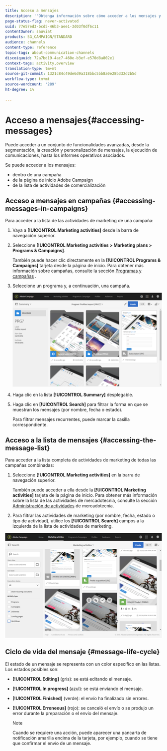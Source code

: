 ```yaml
---
title: Acceso a mensajes
description: '"Obtenga información sobre cómo acceder a los mensajes y sus funciones avanzadas: creación, segmentación, personalización, ejecución y sistema de informes".'
page-status-flag: never-activated
uuid: 77e57ed3-bcd5-46b3-aee1-3d03f0df6c11
contentOwner: sauviat
products: SG_CAMPAIGN/STANDARD
audience: channels
content-type: reference
topic-tags: about-communication-channels
discoiquuid: 72a7bd19-4ac7-460e-b3ef-e570d8a802e1
context-tags: activity,overview
translation-type: tm+mt
source-git-commit: 1321c84c49de6d9a318bbc5bb8a0e28b332d2b5d
workflow-type: tm+mt
source-wordcount: '289'
ht-degree: 1%

---
```



# Acceso a mensajes{#accessing-messages}

Puede acceder a un conjunto de funcionalidades avanzadas, desde la segmentación, la creación y personalización de mensajes, la ejecución de comunicaciones, hasta los informes operativos asociados.

Se puede acceder a los mensajes:

* dentro de una campaña
* de la página de inicio Adobe Campaign
* de la lista de actividades de comercialización

## Acceso a mensajes en campañas {#accessing-messages-in-campaigns}

Para acceder a la lista de las actividades de marketing de una campaña:

1. Vaya a **[!UICONTROL Marketing activities]** desde la barra de navegación superior.
1. Seleccione **[!UICONTROL Marketing activities > Marketing plans > Programs & Campaigns]**.

   También puede hacer clic directamente en la **[!UICONTROL Programs & Campaigns]** tarjeta desde la página de inicio. Para obtener más información sobre campañas, consulte la sección [Programas y campañas](../../start/using/programs-and-campaigns.md) .

1. Seleccione un programa y, a continuación, una campaña.

   ![](assets/delivery_list_1.png)

1. Haga clic en la lista **[!UICONTROL Summary]** desplegable.
1. Haga clic en **[!UICONTROL Search]** para filtrar la forma en que se muestran los mensajes (por nombre, fecha o estado).

   Para filtrar mensajes recurrentes, puede marcar la casilla correspondiente.

## Acceso a la lista de mensajes {#accessing-the-message-list}

Para acceder a la lista completa de actividades de marketing de todas las campañas combinadas:

1. Seleccione **[!UICONTROL Marketing activities]** en la barra de navegación superior.

   También puede acceder a ella desde la **[!UICONTROL Marketing activities]** tarjeta de la página de inicio. Para obtener más información sobre la lista de las actividades de mercadotecnia, consulte la sección [Administración de actividades](../../start/using/marketing-activities.md#creating-a-marketing-activity) de mercadotecnia.

1. Para filtrar las actividades de marketing (por nombre, fecha, estado o tipo de actividad), utilice los **[!UICONTROL Search]** campos a la izquierda de la lista de actividades de marketing.

![](assets/delivery_list_2.png)

## Ciclo de vida del mensaje {#message-life-cycle}

El estado de un mensaje se representa con un color específico en las listas. Los estados posibles son:

* **[!UICONTROL Editing]** (gris): se está editando el mensaje.
* **[!UICONTROL In progress]** (azul): se está enviando el mensaje.
* **[!UICONTROL Finished]** (verde): el envío ha finalizado sin errores.
* **[!UICONTROL Erroneous]** (rojo): se canceló el envío o se produjo un error durante la preparación o el envío del mensaje.

   >[!NOTE]
   >
   >Cuando se requiere una acción, puede aparecer una pancarta de notificación amarilla encima de la tarjeta, por ejemplo, cuando se tiene que confirmar el envío de un mensaje.
